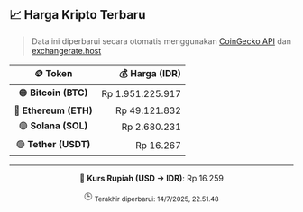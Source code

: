 

<!-- HARGA_KRIPTO -->
## 📈 Harga Kripto Terbaru

> Data ini diperbarui secara otomatis menggunakan [CoinGecko API](https://www.coingecko.com/) dan [exchangerate.host](https://exchangerate.host/)

<div align="center">

| 🪙 Token | 💰 Harga (IDR) |
|:------:|---------------:|
| 🟠 **Bitcoin (BTC)**   | Rp 1.951.225.917 |
| 🔵 **Ethereum (ETH)**  | Rp 49.121.832 |
| 🟣 **Solana (SOL)**    | Rp 2.680.231 |
| 🟢 **Tether (USDT)**   | Rp 16.267 |

---

💱 **Kurs Rupiah (USD → IDR)**: Rp 16.259

🕒 <sub>Terakhir diperbarui: 14/7/2025, 22.51.48</sub>

</div>
<!-- /HARGA_KRIPTO -->